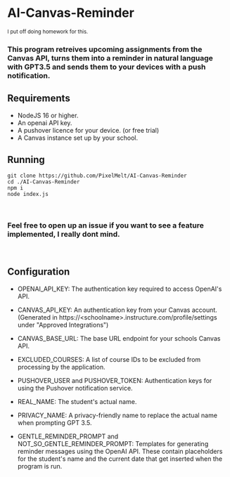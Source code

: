 # AI-Canvas-Reminder
<sub>I put off doing homework for this.</sub>

### This program retreives upcoming assignments from the Canvas API, turns them into a reminder in natural language with GPT3.5 and sends them to your devices with a push notification.

## Requirements
- NodeJS 16 or higher.
- An openai API key.
- A pushover licence for your device. (or free trial)
- A Canvas instance set up by your school.

## Running
```
git clone https://github.com/PixelMelt/AI-Canvas-Reminder
cd ./AI-Canvas-Reminder
npm i
node index.js
```

<br>

### Feel free to open up an issue if you want to see a feature implemented, I really dont mind.
<br>

## Configuration
- OPENAI_API_KEY: The authentication key required to access OpenAI's API.
- CANVAS_API_KEY: An authentication key from your Canvas account. (Generated in https://\<schoolname\>.instructure.com/profile/settings under "Approved Integrations")

- CANVAS_BASE_URL: The base URL endpoint for your schools Canvas API.

- EXCLUDED_COURSES: A list of course IDs to be excluded from processing by the application.

- PUSHOVER_USER and PUSHOVER_TOKEN: Authentication keys for using the Pushover notification service.

- REAL_NAME: The student's actual name.

- PRIVACY_NAME: A privacy-friendly name to replace the actual name when prompting GPT 3.5.

- GENTLE_REMINDER_PROMPT and NOT_SO_GENTLE_REMINDER_PROMPT: Templates for generating reminder messages using the OpenAI API. These contain placeholders for the student's name and the current date that get inserted when the program is run.